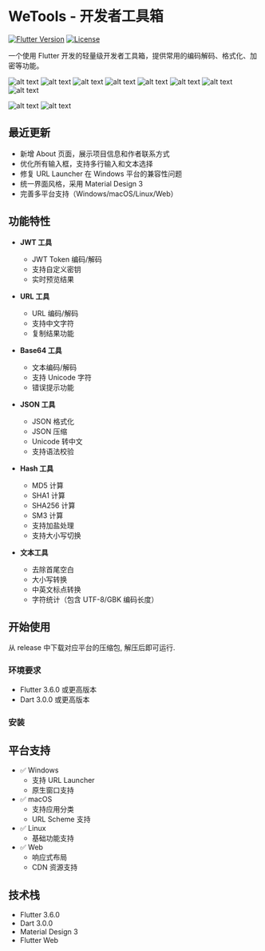 # WeTools - 开发者工具箱

[![Flutter Version](https://img.shields.io/badge/Flutter-3.6.0-blue.svg)](https://flutter.dev/)
[![License](https://img.shields.io/badge/License-MIT-green.svg)](LICENSE)

一个使用 Flutter 开发的轻量级开发者工具箱，提供常用的编码解码、格式化、加密等功能。

![alt text](./assets/images/长截图_20250131_212816.png)
![alt text](./assets/images/长截图_20250131_212236.png)
![alt text](./assets/images/wetools.exe_20250131_212044.png)
![alt text](./assets/images/长截图_20250131_212358.png)
![alt text](./assets/images/wetools.exe_20250131_212517.png)
![alt text](./assets/images/wetools.exe_20250131_212601.png)
![alt text](./assets/images/wetools.exe_20250131_212700.png)
![alt text](./assets/images/长截图_20250131_212733.png)


![alt text](./assets/gif/录屏_20250128_232717.gif)
![alt text](./assets/gif/录屏_20250128_233004.gif)

## 最近更新

- 新增 About 页面，展示项目信息和作者联系方式
- 优化所有输入框，支持多行输入和文本选择
- 修复 URL Launcher 在 Windows 平台的兼容性问题
- 统一界面风格，采用 Material Design 3
- 完善多平台支持（Windows/macOS/Linux/Web）

## 功能特性

- **JWT 工具**
  - JWT Token 编码/解码
  - 支持自定义密钥
  - 实时预览结果

- **URL 工具**
  - URL 编码/解码
  - 支持中文字符
  - 复制结果功能

- **Base64 工具**
  - 文本编码/解码
  - 支持 Unicode 字符
  - 错误提示功能

- **JSON 工具**
  - JSON 格式化
  - JSON 压缩
  - Unicode 转中文
  - 支持语法校验

- **Hash 工具**
  - MD5 计算
  - SHA1 计算
  - SHA256 计算
  - SM3 计算
  - 支持加盐处理
  - 支持大小写切换

- **文本工具**
  - 去除首尾空白
  - 大小写转换
  - 中英文标点转换
  - 字符统计（包含 UTF-8/GBK 编码长度）


## 开始使用
从 release 中下载对应平台的压缩包, 解压后即可运行.

### 环境要求

- Flutter 3.6.0 或更高版本
- Dart 3.0.0 或更高版本

### 安装


## 平台支持

- ✅ Windows
  - 支持 URL Launcher
  - 原生窗口支持
- ✅ macOS
  - 支持应用分类
  - URL Scheme 支持
- ✅ Linux
  - 基础功能支持
- ✅ Web
  - 响应式布局
  - CDN 资源支持

## 技术栈

- Flutter 3.6.0
- Dart 3.0.0
- Material Design 3
- Flutter Web



